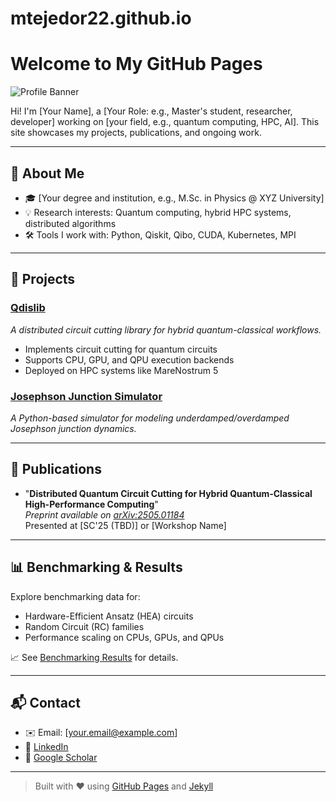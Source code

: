 # mtejedor22.github.io

# Welcome to My GitHub Pages

![Profile Banner](path/to/your/banner.png) <!-- Optional: Replace or remove -->

Hi! I'm [Your Name], a [Your Role: e.g., Master's student, researcher, developer] working on [your field, e.g., quantum computing, HPC, AI]. This site showcases my projects, publications, and ongoing work.

---

## 🔬 About Me

- 🎓 [Your degree and institution, e.g., M.Sc. in Physics @ XYZ University]
- 💡 Research interests: Quantum computing, hybrid HPC systems, distributed algorithms
- 🛠 Tools I work with: Python, Qiskit, Qibo, CUDA, Kubernetes, MPI

---

## 📂 Projects

### [Qdislib](https://github.com/yourusername/qdislib)
*A distributed circuit cutting library for hybrid quantum-classical workflows.*

- Implements circuit cutting for quantum circuits
- Supports CPU, GPU, and QPU execution backends
- Deployed on HPC systems like MareNostrum 5

### [Josephson Junction Simulator](https://github.com/yourusername/josephson-junction-sim)
*A Python-based simulator for modeling underdamped/overdamped Josephson junction dynamics.*

---

## 📄 Publications

- "**Distributed Quantum Circuit Cutting for Hybrid Quantum-Classical High-Performance Computing**"  
  *Preprint available on [arXiv:2505.01184](https://arxiv.org/abs/2505.01184)*  
  Presented at [SC'25 (TBD)] or [Workshop Name]

---

## 📊 Benchmarking & Results

Explore benchmarking data for:
- Hardware-Efficient Ansatz (HEA) circuits
- Random Circuit (RC) families
- Performance scaling on CPUs, GPUs, and QPUs

📈 See [Benchmarking Results](./benchmarking.html) for details.

---

## 📬 Contact

- ✉️ Email: [your.email@example.com]
- 🔗 [LinkedIn](https://linkedin.com/in/yourusername)
- 🧠 [Google Scholar](https://scholar.google.com/yourprofile)

---

> Built with ❤️ using [GitHub Pages](https://pages.github.com) and [Jekyll](https://jekyllrb.com)
